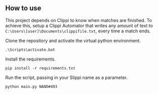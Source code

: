 ## How to use

This project depends on Clippi to know when matches are finished. To achieve this, setup a Clippi Automator that writes any amount of text to `C:\Users\[user]\Documents\clippifile.txt`, every time a match ends.

Clone the repository and activate the virtual python environment.

`.\Scripts\activate.bat`

Install the requirements.

`pip install -r requirements.txt`

Run the script, passing in your Slippi name as a parameter.

`python main.py NANO#493`